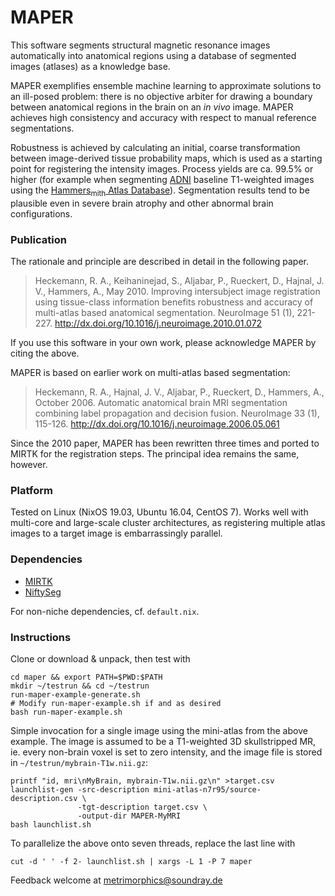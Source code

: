 MAPER
=====

This software segments structural magnetic resonance images
automatically into anatomical regions using a database of segmented
images (atlases) as a knowledge base.

MAPER exemplifies ensemble machine learning to approximate solutions
to an ill-posed problem: there is no objective arbiter for drawing a
boundary between anatomical regions in the brain on an _in vivo_
image.  MAPER achieves high consistency and accuracy with
respect to manual reference segmentations.

Robustness is achieved by calculating an initial, coarse
transformation between image-derived tissue probability maps, which is
used as a starting point for registering the intensity images.
Process yields are ca. 99.5% or higher (for example when segmenting
[ADNI](http://adni.loni.usc.edu/) baseline T1-weighted images using
the [Hammers<sub>mith</sub> Atlas
Database](https://brain-development.org/brain-atlases/adult-brain-atlases/)).
Segmentation results tend to be plausible even in severe brain atrophy
and other abnormal brain configurations.


### Publication

The rationale and principle are described in detail in the following
paper.

>    Heckemann, R. A., Keihaninejad, S., Aljabar, P., Rueckert, D.,
>    Hajnal, J. V., Hammers, A., May 2010. Improving intersubject image
>    registration using tissue-class information benefits robustness
>    and accuracy of multi-atlas based anatomical
>    segmentation. NeuroImage 51 (1),
>    221-227. http://dx.doi.org/10.1016/j.neuroimage.2010.01.072

If you use this software in your own work, please acknowledge MAPER by
citing the above.

MAPER is based on earlier work on multi-atlas based segmentation:

>    Heckemann, R. A., Hajnal, J. V., Aljabar, P., Rueckert, D.,
>    Hammers, A., October 2006. Automatic anatomical brain MRI
>    segmentation combining label propagation and decision
>    fusion. NeuroImage 33 (1),
>    115-126. http://dx.doi.org/10.1016/j.neuroimage.2006.05.061
    
Since the 2010 paper, MAPER has been rewritten three times and ported
to MIRTK for the registration steps. The principal idea remains the 
same, however.


### Platform

Tested on Linux (NixOS 19.03, Ubuntu 16.04, CentOS 7).  Works well
with multi-core and large-scale cluster architectures, as registering
multiple atlas images to a target image is embarrassingly parallel.


### Dependencies

* [MIRTK](https://github.com/BioMedIA/MIRTK)
* [NiftySeg](https://github.com/KCL-BMEIS/NiftySeg)

For non-niche dependencies, cf. `default.nix`.

### Instructions

Clone or download & unpack, then test with
```
cd maper && export PATH=$PWD:$PATH
mkdir ~/testrun && cd ~/testrun
run-maper-example-generate.sh
# Modify run-maper-example.sh if and as desired
bash run-maper-example.sh
```
Simple invocation for a single image using the mini-atlas from the 
above example. The image is assumed to be a T1-weighted 3D 
skullstripped MR, ie. every non-brain voxel is set to zero 
intensity, and the image file is stored in `~/testrun/mybrain-T1w.nii.gz`:
```
printf "id, mri\nMyBrain, mybrain-T1w.nii.gz\n" >target.csv
launchlist-gen -src-description mini-atlas-n7r95/source-description.csv \
               -tgt-description target.csv \
               -output-dir MAPER-MyMRI  
bash launchlist.sh
```
To parallelize the above onto seven threads, replace the last line with
```
cut -d ' ' -f 2- launchlist.sh | xargs -L 1 -P 7 maper
```

Feedback welcome at metrimorphics@soundray.de


